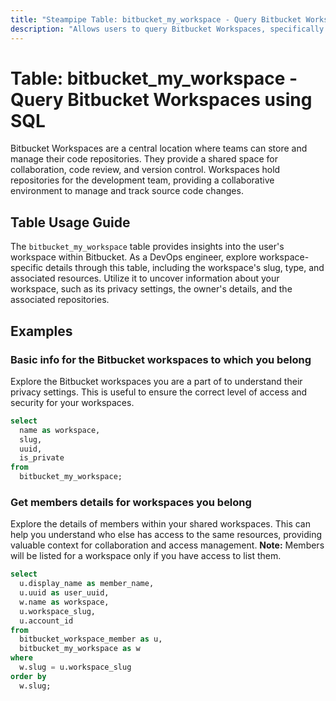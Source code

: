 ```yaml
---
title: "Steampipe Table: bitbucket_my_workspace - Query Bitbucket Workspaces using SQL"
description: "Allows users to query Bitbucket Workspaces, specifically fetching information about the user's workspace, providing insights into the workspace's details, type, and associated resources."
---
```


# Table: bitbucket_my_workspace - Query Bitbucket Workspaces using SQL

Bitbucket Workspaces are a central location where teams can store and manage their code repositories. They provide a shared space for collaboration, code review, and version control. Workspaces hold repositories for the development team, providing a collaborative environment to manage and track source code changes.

## Table Usage Guide

The `bitbucket_my_workspace` table provides insights into the user's workspace within Bitbucket. As a DevOps engineer, explore workspace-specific details through this table, including the workspace's slug, type, and associated resources. Utilize it to uncover information about your workspace, such as its privacy settings, the owner's details, and the associated repositories.

## Examples

### Basic info for the Bitbucket workspaces to which you belong
Explore the Bitbucket workspaces you are a part of to understand their privacy settings. This is useful to ensure the correct level of access and security for your workspaces.

```sql
select
  name as workspace,
  slug,
  uuid,
  is_private
from
  bitbucket_my_workspace;
```

### Get members details for workspaces you belong
Explore the details of members within your shared workspaces. This can help you understand who else has access to the same resources, providing valuable context for collaboration and access management.
**Note:** Members will be listed for a workspace only if you have access to list them.


```sql
select
  u.display_name as member_name,
  u.uuid as user_uuid,
  w.name as workspace,
  u.workspace_slug,
  u.account_id
from
  bitbucket_workspace_member as u,
  bitbucket_my_workspace as w
where
  w.slug = u.workspace_slug
order by
  w.slug;
```